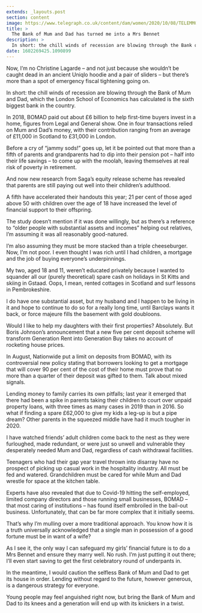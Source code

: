 ```yaml
--- 
extends: _layouts.post 
section: content 
image: https://www.telegraph.co.uk/content/dam/women/2020/10/08/TELEMMGLPICT000006217086_trans_NvBQzQNjv4Bq6CbGQpPl2gHgm3yFXhGx6u2c6nS_IQLbRKCqdOZG6Is.jpeg?impolicy=logo-overlay 
title: > 
  The Bank of Mum and Dad has turned me into a Mrs Bennet 
description: > 
  In short: the chill winds of recession are blowing through the Bank of Mum and Dad, which the London School of Economics has calculated is the sixth biggest bank in the country.Grandchildren must be cared for while Mum and Dad wrestle for space at the kitchen table.As I see it, the only way I can safeguard my girls’ financial future is to do a Mrs Bennet and ensure they marry well.In the meantime, I would caution the selfless Bank of Mum and Dad to get its house in order.Young people may feel anguished right now, but bring the Bank of Mum and Dad to its knees and a generation will end up with its knickers in a twist. 
date: 1602269425.1090899 
--- 
```

Now, I’m no Christine Lagarde – and not just because she wouldn’t be caught dead in an ancient Uniqlo hoodie and a pair of sliders – but there’s more than a spot of emergency fiscal tightening going on.

In short: the chill winds of recession are blowing through the Bank of Mum and Dad, which the London School of Economics has calculated is the sixth biggest bank in the country.

In 2018, BOMAD paid out about £6 billion to help first-time buyers invest in a home, figures from Legal and General show. One in four transactions relied on Mum and Dad’s money, with their contribution ranging from an average of £11,000 in Scotland to £31,000 in London.

Before a cry of “jammy sods!” goes up, let it be pointed out that more than a fifth of parents and grandparents had to dip into their pension pot – half into their life savings – to come up with the moolah, leaving themselves at real risk of poverty in retirement.

And now new research from Saga’s equity release scheme has revealed that parents are still paying out well into their children’s adulthood.

A fifth have accelerated their handouts this year; 21 per cent of those aged above 50 with children over the age of 18 have increased the level of financial support to their offspring.

The study doesn’t mention if it was done willingly, but as there’s a reference to “older people with substantial assets and incomes” helping out relatives, I’m assuming it was all reasonably good-natured.

I’m also assuming they must be more stacked than a triple cheeseburger. Now, I’m not poor. I even thought I was rich until I had children, a mortgage and the job of buying everyone’s underpinnings.

My two, aged 18 and 11, weren’t educated privately because I wanted to squander all our (purely theoretical) spare cash on holidays in St Kitts and skiing in Gstaad. Oops, I mean, rented cottages in Scotland and surf lessons in Pembrokeshire.

I do have one substantial asset, but my husband and I happen to be living in it and hope to continue to do so for a really long time, until Barclays wants it back, or force majeure fills the basement with gold doubloons.

Would I like to help my daughters with their first properties? Absolutely. But Boris Johnson’s announcement that a new five per cent deposit scheme will transform Generation Rent into Generation Buy takes no account of rocketing house prices.

In August, Nationwide put a limit on deposits from BOMAD, with its controversial new policy stating that borrowers looking to get a mortgage that will cover 90 per cent of the cost of their home must prove that no more than a quarter of their deposit was gifted to them. Talk about mixed signals.

Lending money to family carries its own pitfalls; last year it emerged that there had been a spike in parents taking their children to court over unpaid property loans, with three times as many cases in 2019 than in 2016. So what if finding a spare £62,000 to give my kids a leg-up is but a pipe dream? Other parents in the squeezed middle have had it much tougher in 2020.

I have watched friends’ adult children come back to the nest as they were furloughed, made redundant, or were just so unwell and vulnerable they desperately needed Mum and Dad, regardless of cash withdrawal facilities.

Teenagers who had their gap year travel thrown into disarray have no prospect of picking up casual work in the hospitality industry. All must be fed and watered. Grandchildren must be cared for while Mum and Dad wrestle for space at the kitchen table.

Experts have also revealed that due to Covid-19 hitting the self-employed, limited company directors and those running small businesses, BOMAD – that most caring of institutions – has found itself embroiled in the bail-out business. Unfortunately, that can be far more complex that it initially seems.

That’s why I’m mulling over a more traditional approach. You know how it is a truth universally acknowledged that a single man in possession of a good fortune must be in want of a wife?

As I see it, the only way I can safeguard my girls’ financial future is to do a Mrs Bennet and ensure they marry well. No rush. I’m just putting it out there; I’ll even start saving to get the first celebratory round of underpants in.

In the meantime, I would caution the selfless Bank of Mum and Dad to get its house in order. Lending without regard to the future, however generous, is a dangerous strategy for everyone.

Young people may feel anguished right now, but bring the Bank of Mum and Dad to its knees and a generation will end up with its knickers in a twist.